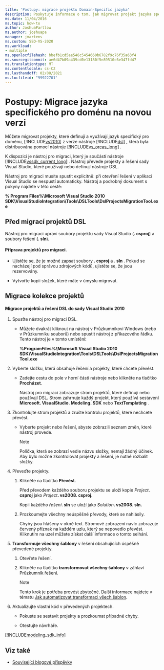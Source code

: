 ```yaml
---
title: 'Postupy: migrace projektu Domain-Specific jazyka'
description: Poskytuje informace o tom, jak migrovat projekt jazyka specifického pro doménu na novější verzi sady Visual Studio.
ms.date: 11/04/2016
ms.topic: how-to
author: JoshuaPartlow
ms.author: joshuapa
manager: jmartens
ms.custom: SEO-VS-2020
ms.workload:
- multiple
ms.openlocfilehash: bbefb1cd5ae546c5454660b6782f9c76f35a63f4
ms.sourcegitcommit: ae6d47b09a439cd0e13180f5e89510e3e347fd47
ms.translationtype: MT
ms.contentlocale: cs-CZ
ms.lasthandoff: 02/08/2021
ms.locfileid: "99922701"
---
```

# <a name="how-to-migrate-a-domain-specific-language-to-a-new-version"></a>Postupy: Migrace jazyka specifického pro doménu na novou verzi
Můžete migrovat projekty, které definují a využívají jazyk specifický pro doménu, [!INCLUDE[vs2010](../misc/includes/vs2010_md.md)] z verze nástroje [!INCLUDE[dsl](../modeling/includes/dsl_md.md)] , která byla distribuována pomocí nástroje [!INCLUDE[vs_orcas_long](../debugger/includes/vs_orcas_long_md.md)] .

 K dispozici je nástroj pro migraci, který je součástí nástroje [!INCLUDE[vssdk_current_long](../misc/includes/vssdk_current_long_md.md)] . Nástroj převede projekty a řešení sady Visual Studio, které používají nebo definují nástroje DSL.

 Nástroj pro migraci musíte spustit explicitně: při otevření řešení v aplikaci Visual Studio se nespustí automaticky. Nástroj a podrobný dokument s pokyny najdete v této cestě:

 **% Program Files%\Microsoft Visual Studio 2010 SDK\VisualStudioIntegration\Tools\DSLTools\DslProjectsMigrationTool.exe**

## <a name="before-you-migrate-your-dsl-projects"></a>Před migrací projektů DSL
 Nástroj pro migraci upraví soubory projektu sady Visual Studio (**. csproj**) a soubory řešení (**. sln**).

#### <a name="to-prepare-projects-for-migration"></a>Příprava projektů pro migraci.

- Ujistěte se, že je možné zapsat soubory **. csproj** a **. sln** . Pokud se nacházejí pod správou zdrojových kódů, ujistěte se, že jsou rezervovány.

- Vytvořte kopii složek, které máte v úmyslu migrovat.

## <a name="migrating-a-collection-of-projects"></a>Migrace kolekce projektů

#### <a name="to-migrate-dsl-projects-and-solutions-to-visual-studio-2010"></a>Migrace projektů a řešení DSL do sady Visual Studio 2010

1. Spusťte nástroj pro migraci DSL.

   - Můžete dvakrát kliknout na nástroj v Průzkumníkovi Windows (nebo v Průzkumníku souborů) nebo spustit nástroj z příkazového řádku. Tento nástroj je v tomto umístění:

        **%ProgramFiles%\Microsoft Visual Studio 2010 SDK\VisualStudioIntegration\Tools\DSLTools\DslProjectsMigrationTool.exe**

2. Vyberte složku, která obsahuje řešení a projekty, které chcete převést.

   - Zadejte cestu do pole v horní části nástroje nebo klikněte na tlačítko **Procházet**.

     Nástroj pro migraci zobrazuje strom projektů, které definují nebo používají DSL. Strom zahrnuje každý projekt, který používá sestavení **Microsoft. VisualStudio. Modeling. SDK** nebo **TextTemplating** .

3. Zkontrolujte strom projektů a zrušte kontrolu projektů, které nechcete převést.

   - Vyberte projekt nebo řešení, abyste zobrazili seznam změn, které nástroj provede.

       > [!NOTE]
       > Políčka, která se zobrazí vedle názvu složky, nemají žádný účinek. Aby bylo možné zkontrolovat projekty a řešení, je nutné rozbalit složky.

4. Převeďte projekty.

   1. Klikněte na tlačítko **Převést**.

        Před převodem každého souboru projektu se uloží kopie _Project_**. csproj** jako _Project_**. vs2008. csproj.**

        Kopii každého _řešení_**. sln** se uloží jako _Solution_**. vs2008. sln.**

   2. Prozkoumejte všechny neúspěšné převody, které se nahlásily.

        Chyby jsou hlášeny v okně text. Stromové zobrazení navíc zobrazuje červený příznak na každém uzlu, který se nepovedlo převést. Kliknutím na uzel můžete získat další informace o tomto selhání.

5. **Transformuje všechny šablony** v řešení obsahujících úspěšně převedené projekty.

   1. Otevřete řešení.

   2. Klikněte na tlačítko **transformovat všechny šablony** v záhlaví Průzkumník řešení.

       > [!NOTE]
       > Tento krok je potřeba provést zbytečné. Další informace najdete v tématu [Jak automatizovat transformaci všech šablon](/previous-versions/visualstudio/visual-studio-2012/ff521399\(v\=vs.110\)).

6. Aktualizujte vlastní kód v převedených projektech.

   - Pokuste se sestavit projekty a prozkoumat případné chyby.

   - Otestujte návrháře.

[!INCLUDE[modeling_sdk_info](includes/modeling_sdk_info.md)]

## <a name="see-also"></a>Viz také

- [Související blogové příspěvky](https://devblogs.microsoft.com/devops/the-visual-studio-modeling-sdk-is-now-available-with-visual-studio-2017/)